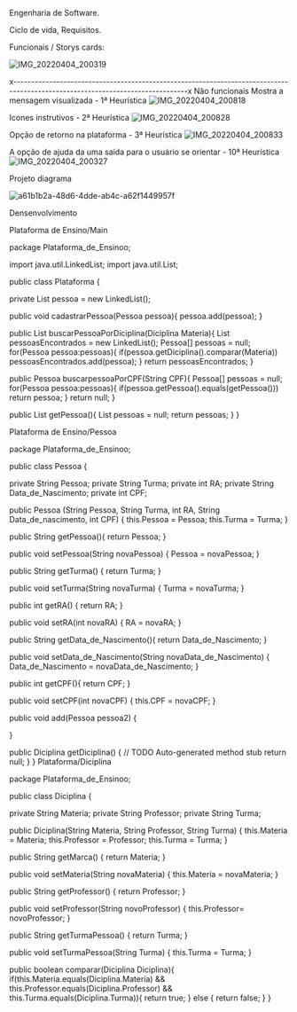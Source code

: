 Engenharia de Software.

Ciclo de vida, Requisitos.

Funcionais / Storys cards:

![IMG_20220404_200319](https://user-images.githubusercontent.com/88752151/162082480-688e254b-48f8-4677-bcbe-41b3684a800e.jpg)

x-------------------------------------------------------------------------------------------------------------------------------x
Não funcionais
Mostra a mensagem visualizada - 1ª Heurística
![IMG_20220404_200818](https://user-images.githubusercontent.com/88752151/162083018-695da5fe-9e01-4766-8025-7296a32da426.jpg)

Icones instrutivos - 2ª Heurística
![IMG_20220404_200828](https://user-images.githubusercontent.com/88752151/162083111-2abdd42b-deca-48e3-b8df-a2b2cf175272.jpg)

Opção de retorno na plataforma - 3ª Heurística
![IMG_20220404_200833](https://user-images.githubusercontent.com/88752151/162085502-700891fd-53ac-4a15-9c91-e8cef7efd5a6.jpg)

A opção de ajuda da uma saída para o usuário se orientar - 10ª Heurística 
![IMG_20220404_200327](https://user-images.githubusercontent.com/88752151/162083329-55a0ecc0-bcee-4b41-aa46-af9c28dfa304.jpg)

Projeto diagrama

![a61b1b2a-48d6-4dde-ab4c-a62f1449957f](https://user-images.githubusercontent.com/88752151/169595864-dcf5e20a-6a47-4dfd-b4b5-4aa37ff43590.jpg)

Densenvolvimento

Plataforma de Ensino/Main

package Plataforma_de_Ensinoo;

import java.util.LinkedList; import java.util.List;

public class Plataforma {

 private List<Pessoa> pessoa = new LinkedList<Pessoa>();

 public void cadastrarPessoa(Pessoa pessoa){
      pessoa.add(pessoa);
 }

 public List<Pessoa> buscarPessoaPorDiciplina(Diciplina Materia){
       List<Pessoa> pessoasEncontrados = new LinkedList<Pessoa>();
       Pessoa[] pessoas = null;
	for(Pessoa pessoa:pessoas){
            if(pessoa.getDiciplina().comparar(Materia)) pessoasEncontrados.add(pessoa);
       }
       return pessoasEncontrados;
 }

 public Pessoa buscarpessoaPorCPF(String CPF){
      Pessoa[] pessoas = null;
	for(Pessoa pessoa:pessoas){
		if(pessoa.getPessoa().equals(getPessoa())) return pessoa; 
      }
      return null;
 }

 public List<Pessoa> getPessoa(){
       List<Pessoa> pessoas = null;
	return pessoas;
 }
}

Plataforma de Ensino/Pessoa

package Plataforma_de_Ensinoo;

public class Pessoa {

private String Pessoa;
private String Turma;
private int RA;
private String Data_de_Nascimento;
private int CPF;

public Pessoa (String Pessoa, String Turma, int RA, String Data_de_nascimento, int CPF) {
	this.Pessoa = Pessoa;
	this.Turma = Turma;
}

public String getPessoa(){
	return Pessoa;
}

public void setPessoa(String novaPessoa) {
	Pessoa = novaPessoa;
}

public String getTurma() {
	return Turma;
}

public void setTurma(String novaTurma) {
	Turma = novaTurma;
}

public int getRA() {
	return RA;
}

public void setRA(int novaRA) {
	RA = novaRA;
}

public String getData_de_Nascimento(){
	return Data_de_Nascimento;
}

public void setData_de_Nascimento(String novaData_de_Nascimento) {
	Data_de_Nascimento = novaData_de_Nascimento;
}



public int getCPF(){
	return CPF;
}

public void setCPF(int novaCPF) {
	this.CPF = novaCPF;
}

public void add(Pessoa pessoa2) {
	
	
}

public Diciplina getDiciplina() {
	// TODO Auto-generated method stub
	return null;
}
}
Plataforma/Diciplina

package Plataforma_de_Ensinoo;

public class Diciplina {

private String Materia;
private String Professor;
private String Turma;

public Diciplina(String Materia, String Professor, String Turma) {
	this.Materia = Materia;
	this.Professor = Professor;
	this.Turma = Turma;
}

public String getMarca() {
	return Materia;
}

public void setMateria(String novaMateria) {
	this.Materia = novaMateria;
}

public String getProfessor() {
	return Professor;
}

public void setProfessor(String novoProfessor) {
	this.Professor= novoProfessor;
}

public String getTurmaPessoa() {
	return Turma;
}

public void setTurmaPessoa(String Turma) {
	this.Turma = Turma;
}

public boolean comparar(Diciplina Diciplina){
	if(this.Materia.equals(Diciplina.Materia) &&            					this.Professor.equals(Diciplina.Professor) 
			&& 					this.Turma.equals(Diciplina.Turma)){
		return true;
	} else {
		return false;
	}
}




